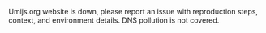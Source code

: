 Umijs.org website is down, please report an issue with reproduction steps, context, and environment details. DNS pollution is not covered.
